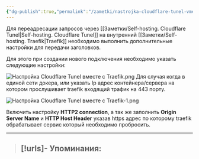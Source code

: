 ```yaml
---
{"dg-publish":true,"permalink":"/zametki/nastrojka-cloudflare-tunel-vmeste-s-traefik/","created":"2024-08-18 01:15","updated":"2024-10-25T13:00:53+03:00"}
---
```


Для переадресации запросов через [[Заметки/Self-hosting. Cloudflare Tunel\|Self-hosting. Cloudflare Tunel]]  на внутренний [[Заметки/Self-hosting. Traefik\|Traefik]] необходимо выполнить дополнительные настройки для передачи заголовков. 

Для этого при создании нового подключения необходимо указать следующие настройки:

![Настройка Cloudflare Tunel вместе с Traefik.png](/img/user/%D0%98%D1%81%D1%85%D0%BE%D0%B4%D0%BD%D0%B8%D0%BA%D0%B8/%D0%9D%D0%B0%D1%81%D1%82%D1%80%D0%BE%D0%B9%D0%BA%D0%B0%20Cloudflare%20Tunel%20%D0%B2%D0%BC%D0%B5%D1%81%D1%82%D0%B5%20%D1%81%20Traefik.png)
Для случая когда в единой сети докера, или указать Ip адрес контейнера/сервера на котором прослушивает traefik входящий трафик на 443 порту.

![Настройка Cloudflare Tunel вместе с Traefik-1.png](/img/user/%D0%98%D1%81%D1%85%D0%BE%D0%B4%D0%BD%D0%B8%D0%BA%D0%B8/%D0%9D%D0%B0%D1%81%D1%82%D1%80%D0%BE%D0%B9%D0%BA%D0%B0%20Cloudflare%20Tunel%20%D0%B2%D0%BC%D0%B5%D1%81%D1%82%D0%B5%20%D1%81%20Traefik-1.png)

Включить настройку **HTTP2 connection**, а так же заполнить **Origin Server Name** и **HTTP Host Header** указав https адрес по которому traefik обрабатывает сервис который необходимо пробросить.

---
> [!urls]- Упоминания:
> - 